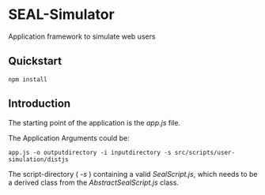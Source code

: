 # SEAL-Simulator
Application framework to simulate web users

## Quickstart 
```
npm install
```

## Introduction
The starting point of the application is the *app.js* file.

The Application Arguments could be:
```
app.js -o outputdirectory -i inputdirectory -s src/scripts/user-simulation/distjs
```
The script-directory ( *-s* ) containing a valid *SealScript.js*, 
which needs to be a derived class from the *AbstractSealScript.js* class.
